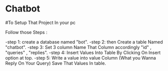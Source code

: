 # Chatbot

#To Setup That Project In your pc 

Follow those Steps :

-step 1: create a database named "bot".
-step 2: then Create a table Named "chatbot".
-step 3: Set 3 column Name That Column accordingly "id" , "queries" , "replies".
-step 4: Insert Values Into Table By Clicking On Insert option at top. 
-step 5: Write a value into value Column (What you Wanna Reply On Your Query) Save That Values In table.
